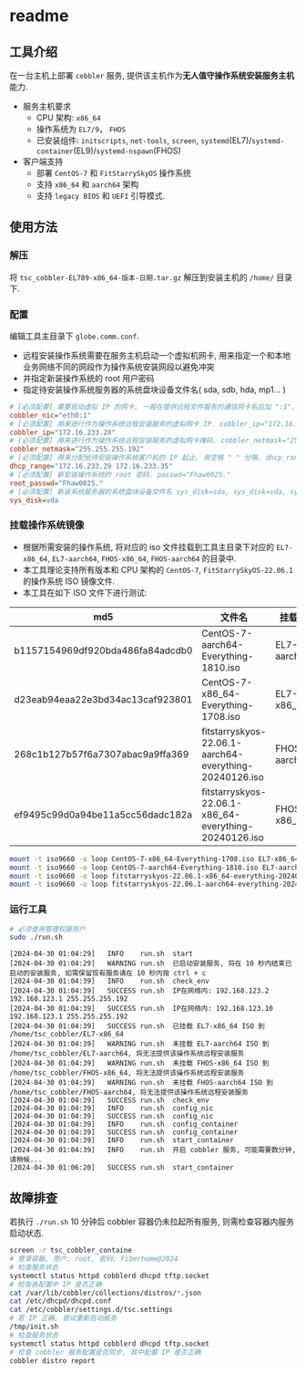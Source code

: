 # readme

## 工具介绍

在一台主机上部署 `cobbler` 服务, 提供该主机作为**无人值守操作系统安装服务主机**能力.

- 服务主机要求
  - CPU 架构: `x86_64`
  - 操作系统为 `EL7/9`， `FHOS`
  - 已安装组件: `initscripts`, `net-tools`, `screen`, `systemd`(EL7)/`systemd-container`(EL9)/`systemd-nspawn`(FHOS)
- 客户端支持
  - 部署 `CentOS-7` 和 `FitStarrySkyOS` 操作系统
  - 支持 `x86_64` 和 `aarch64` 架构
  - 支持 `legacy BIOS` 和 `UEFI` 引导模式.

## 使用方法

### 解压

将 `tsc_cobbler-EL789-x86_64-版本-日期.tar.gz` 解压到安装主机的 `/home/` 目录下.

### 配置

编辑工具主目录下 `globe.comm.conf`.

- 远程安装操作系统需要在服务主机启动一个虚拟机网卡, 用来指定一个和本地业务网络不同的网段作为操作系统安装网段以避免冲突
- 并指定新装操作系统的 root 用户密码
- 指定待安装操作系统服务器的系统盘块设备文件名( sda, sdb, hda, mp1... )

```ini
# [必须配置] 需要启动虚拟 IP 的网卡, 一般在提供远程文件服务的通信网卡名后加 ":1". cobbler_nic="eth0:1"
cobbler_nic="eth0:1"
# [必须配置] 用来进行作为操作系统远程安装服务的虚拟网卡 IP. cobbler_ip="172.16.233.28"
cobbler_ip="172.16.233.28"
# [必须配置] 用来进行作为操作系统远程安装服务的虚拟网卡掩码. cobbler_netmask="255.255.255.192"
cobbler_netmask="255.255.255.192"
# [必须配置] 用来分配给待安装操作系统客户机的 IP 起止, 用空格 " " 分隔. dhcp_range="172.16.233.29 172.16.233.35"
dhcp_range="172.16.233.29 172.16.233.35"
# [必须配置] 新安装操作系统的 root 密码. passwd="Fhaw0025."
root_passwd="Fhaw0025."
# [必须配置] 新装系统服务器的系统盘块设备文件名 sys_disk=sda, sys_disk=vda, sys_disk=mp1
sys_disk=vda
```

### 挂载操作系统镜像

- 根据所需安装的操作系统, 将对应的 iso 文件挂载到工具主目录下对应的 `EL7-x86_64`, `EL7-aarch64`, `FHOS-x86_64`, `FHOS-aarch64` 的目录中.
- 本工具理论支持所有版本和 CPU 架构的 `CentOS-7`, `FitStarrySkyOS-22.06.1` 的操作系统 ISO 镜像文件.
- 本工具在如下 ISO 文件下进行测试:

| md5                              | 文件名                                                 | 挂载点       |
| -------------------------------- | ------------------------------------------------------ | ------------ |
| b1157154969df920bda486fa84adcdb0 | CentOS-7-aarch64-Everything-1810.iso                   | EL7-aarch64  |
| d23eab94eaa22e3bd34ac13caf923801 | CentOS-7-x86_64-Everything-1708.iso                    | EL7-x86_64   |
| 268c1b127b57f6a7307abac9a9ffa369 | fitstarryskyos-22.06.1-aarch64-everything-20240126.iso | FHOS-aarch64 |
| ef9495c99d0a94be11a5cc56dadc182a | fitstarryskyos-22.06.1-x86_64-everything-20240126.iso  | FHOS-x86_64  |

```bash
mount -t iso9660 -o loop CentOS-7-x86_64-Everything-1708.iso EL7-x86_64
mount -t iso9660 -o loop CentOS-7-aarch64-Everything-1810.iso EL7-aarch64
mount -t iso9660 -o loop fitstarryskyos-22.06.1-x86_64-everything-20240126.iso FHOS-x86_64
mount -t iso9660 -o loop fitstarryskyos-22.06.1-aarch64-everything-20240126.iso FHOS-aarch64
```

### 运行工具

```bash
# 必须使用管理权限用户
sudo ./run.sh
```

```text
[2024-04-30 01:04:29]   INFO    run.sh  start
[2024-04-30 01:04:29]   WARNING run.sh  已启动安装服务, 将在 10 秒内结束已启动的安装服务, 如需保留现有服务请在 10 秒内按 ctrl + c
[2024-04-30 01:04:39]   INFO    run.sh  check_env
[2024-04-30 01:04:39]   SUCCESS run.sh  IP在网络内: 192.168.123.2 192.168.123.1 255.255.255.192
[2024-04-30 01:04:39]   SUCCESS run.sh  IP在网络内: 192.168.123.10 192.168.123.1 255.255.255.192
[2024-04-30 01:04:39]   SUCCESS run.sh  已挂载 EL7-x86_64 ISO 到 /home/tsc_cobbler/EL7-x86_64
[2024-04-30 01:04:39]   WARNING run.sh  未挂载 EL7-aarch64 ISO 到 /home/tsc_cobbler/EL7-aarch64, 将无法提供该操作系统远程安装服务
[2024-04-30 01:04:39]   WARNING run.sh  未挂载 FHOS-x86_64 ISO 到 /home/tsc_cobbler/FHOS-x86_64, 将无法提供该操作系统远程安装服务
[2024-04-30 01:04:39]   WARNING run.sh  未挂载 FHOS-aarch64 ISO 到 /home/tsc_cobbler/FHOS-aarch64, 将无法提供该操作系统远程安装服务
[2024-04-30 01:04:39]   SUCCESS run.sh  check_env
[2024-04-30 01:04:39]   INFO    run.sh  config_nic
[2024-04-30 01:04:39]   SUCCESS run.sh  config_nic
[2024-04-30 01:04:39]   INFO    run.sh  config_container
[2024-04-30 01:04:39]   SUCCESS run.sh  config_container
[2024-04-30 01:04:39]   INFO    run.sh  start_container
[2024-04-30 01:04:39]   INFO    run.sh  开启 cobbler 服务, 可能需要数分钟, 请稍候...
[2024-04-30 01:06:20]   SUCCESS run.sh  start_container
```

## 故障排查

若执行 `./run.sh` 10 分钟后 cobbler 容器仍未拉起所有服务, 则需检查容器内服务启动状态.

```bash
screen -r tsc_cobbler_containe
# 登录容器, 用户: root, 密码: Fiberhome@2024
# 检查服务状态
systemctl status httpd cobblerd dhcpd tftp.socket
# 检查各配置中 IP 是否正确
cat /var/lib/cobbler/collections/distros/*.json
cat /etc/dhcpd/dhcpd.conf
cat /etc/cobbler/settings.d/tsc.settings
# 若 IP 正确, 尝试重新启动服务
/tmp/init.sh
# 检查服务状态
systemctl status httpd cobblerd dhcpd tftp.socket
# 检查 cobbler 服务配置是否同步, 其中配置 IP 是否正确
cobbler distro report
```
